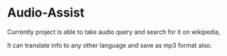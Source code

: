# Audio-Assist
Currently project is able to take audio query and search for it on wikipedia,

It can translate info to any other language and save as mp3 format also.
